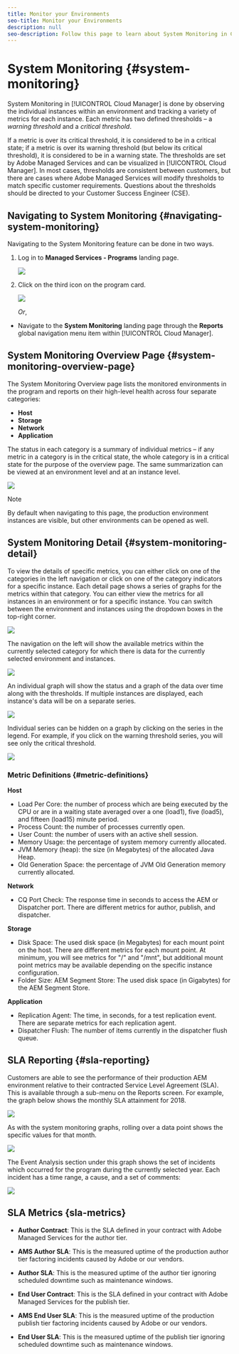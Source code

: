 ```yaml
---
title: Monitor your Environments
seo-title: Monitor your Environments
description: null
seo-description: Follow this page to learn about System Monitoring in Cloud Manager that is done by observing the individual instances within an environment and tracking a variety of metrics for each instance.
---
```


# System Monitoring {#system-monitoring}

System Monitoring in [!UICONTROL Cloud Manager] is done by observing the individual instances within an environment and tracking a variety of metrics for each instance. Each metric has two defined thresholds – a *warning threshold* and a *critical threshold*. 

If a metric is over its critical threshold, it is considered to be in a critical state; if a metric is over its warning threshold (but below its critical threshold), it is considered to be in a warning state. The thresholds are set by Adobe Managed Services and can be visualized in [!UICONTROL Cloud Manager]. In most cases, thresholds are consistent between customers, but there are cases where Adobe Managed Services will modify thresholds to match specific customer requirements. Questions about the thresholds should be directed to your Customer Success Engineer (CSE).

## Navigating to System Monitoring {#navigating-system-monitoring}

Navigating to the System Monitoring feature can be done in two ways. 

1. Log in to **Managed Services - Programs** landing page.

   ![](assets/ProgramLanding.png)

1. Click on the third icon on the program card.
 
   ![](assets/program-card.png)

   *Or*,

* Navigate to the **System Monitoring** landing page through the **Reports** global navigation menu item within [!UICONTROL Cloud Manager].


## System Monitoring Overview Page {#system-monitoring-overview-page}

The System Monitoring Overview page lists the monitored environments in the program and reports on their high-level health across four separate categories:

* **Host**
* **Storage**
* **Network**
* **Application**

The status in each category is a summary of individual metrics – if any metric in a category is in the critical state, the whole category is in a critical state for the purpose of the overview page. The same summarization can be viewed at an environment level and at an instance level. 

![](assets/Reports.png)

>[!NOTE]
>
>By default when navigating to this page, the production environment instances are visible, but other environments can be opened as well.

## System Monitoring Detail {#system-monitoring-detail}

To view the details of specific metrics, you can either click on one of the categories in the left navigation or click on one of the category indicators for a specific instance. Each detail page shows a series of graphs for the metrics within that category. You can either view the metrics for all instances in an environment or for a specific instance. You can switch between the environment and instances using the dropdown boxes in the top-right corner.

![](assets/System_Monitoring1.png)

The navigation on the left will show the available metrics within the currently selected category for which there is data for the currently selected environment and instances.

![](assets/System_Monitoring2.png)

An individual graph will show the status and a graph of the data over time along with the thresholds. If multiple instances are displayed, each instance's data will be on a separate series.

![](assets/System-Monitoring3.png)

Individual series can be hidden on a graph by clicking on the series in the legend. 
For example, if you click on the warning threshold series, you will see only the critical threshold.

![](assets/System_Monitoring4.png)

### Metric Definitions {#metric-definitions}

**Host**

* Load Per Core: the number of process which are being executed by the CPU or are in a waiting state averaged over a one (load1), five (load5), and fifteen (load15) minute period.
* Process Count: the number of processes currently open.
* User Count: the number of users with an active shell session.
* Memory Usage: the percentage of system memory currently allocated.
* JVM Memory (heap): the size (in Megabytes) of the allocated Java Heap.
* Old Generation Space: the percentage of JVM Old Generation memory currently allocated.

**Network**

* CQ Port Check: The response time in seconds to access the AEM or Dispatcher port. There are different metrics for author, publish, and dispatcher.

**Storage**

* Disk Space: The used disk space (in Megabytes) for each mount point on the host. There are different metrics for each mount point. At minimum, you will see metrics for "/" and "/mnt", but additional mount point metrics may be available depending on the specific instance configuration.
* Folder Size: AEM Segment Store: The used disk space (in Gigabytes) for the AEM Segment Store.

**Application**

* Replication Agent: The time, in seconds, for a test replication event. There are separate metrics for each replication agent.
* Dispatcher Flush: The number of items currently in the dispatcher flush queue.

## SLA Reporting {#sla-reporting}

Customers are able to see the performance of their production AEM environment relative to their contracted Service Level Agreement (SLA). This is available through a sub-menu on the Reports screen. 
For example, the graph below shows the monthly SLA attainment for 2018.

![](assets/sla-reporting1.png)

As with the system monitoring graphs, rolling over a data point shows the specific values for that month.

![](assets/sla-reporting2.png)

The Event Analysis section under this graph shows the set of incidents which occurred for the program during the currently selected year. Each incident has a time range, a cause, and a set of comments:

![](assets/sla-reporting3.png)

## SLA Metrics {sla-metrics}

* **Author Contract**: This is the SLA defined in your contract with Adobe Managed Services for the author tier.

* **AMS Author SLA**: This is the measured uptime of the production author tier factoring incidents caused by Adobe or our vendors.

* **Author SLA**: This is the measured uptime of the author tier ignoring scheduled downtime such as maintenance windows.

* **End User Contract**: This is the SLA defined in your contract with Adobe Managed Services for the publish tier.

* **AMS End User SLA**: This is the measured uptime of the production publish tier factoring incidents caused by Adobe or our vendors.

* **End User SLA**: This is the measured uptime of the publish tier ignoring scheduled downtime such as maintenance windows.